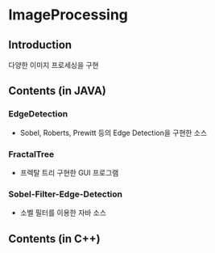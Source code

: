 # ImageProcessing

## Introduction
다양한 이미지 프로세싱을 구현
  
## Contents (in JAVA)

### EdgeDetection
* Sobel, Roberts, Prewitt 등의 Edge Detection을 구현한 소스

### FractalTree
* 프렉탈 트리 구현한 GUI 프로그램

### Sobel-Filter-Edge-Detection
* 소벨 필터를 이용한 자바 소스


## Contents (in C++)
